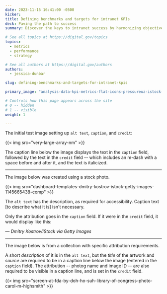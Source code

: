```yaml
---
date: 2023-11-15 16:41:00 -0500
kicker: 
title: Defining benchmarks and targets for intranet KPIs
deck: Paving the path to success
summary: Discover the keys to intranet success by harmonizing objectives, metrics, benchmarks, and targets. Elevate your organization's intranet to new heights!

# See all topics at https://digital.gov/topics
topics:
  - metrics
  - performance
  - strategy

# See all authors at https://digital.gov/authors
authors:
  - jessica-dunbar

slug: defining-benchmarks-and-targets-for-intranet-kpis

primary_image: "analysis-data-kpi-metrics-flat-icons-pressureua-istock-getty-images-916567940"

# Controls how this page appears across the site
# 0 -- hidden
# 1 -- visible
weight: 1

---
```


The initial test image setting up `alt text`, `caption`, and `credit`:

{{< img src="very-large-array-nm" >}}

The caption line below the image displays the text in the `caption` field, followed by the text in the `credit` field -- which includes an m-dash with a space before and after it, and the text is italicized.

---

The image below was created using a stock photo.

{{< img src="dashboard-templates-dmitry-kostrov-istock-getty-images-1145665438-comp" >}}

The `alt text` has the description, as required for accessibility. Caption text [to describe what it is] isn't necessary. 

Only the attribution goes in the `caption` field. If it were in the `credit` field, it would display like this:

&mdash; _Dmitry Kostrov/iStock via Getty Images_

---

The image below is from a collection with specific attribution requirements. 

A short _description_ of it is in the `alt text`, but the _title_ of the artwork and _source_ are required to be in a caption line below the image (entered in the `caption` field). The attribution -- photog name and image ID -- are also required to be visible in a caption line, and is set in the `credit` field.

{{< img src="screen-at-fda-by-doh-ho-suh-library-of-congress-photo-carol-m-highsmith" >}}
